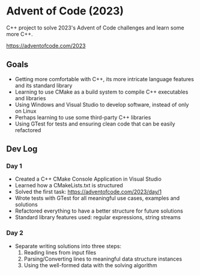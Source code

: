 # Advent of Code (2023)

C++ project to solve 2023's Advent of Code challenges and learn some more C++.

https://adventofcode.com/2023

## Goals

- Getting more comfortable with C++, its more intricate language features and its standard library
- Learning to use CMake as a build system to compile C++ executables and libraries
- Using Windows and Visual Studio to develop software, instead of only on Linux
- Perhaps learning to use some third-party C++ libraries
- Using GTest for tests and ensuring clean code that can be easily refactored

## Dev Log

### Day 1

- Created a C++ CMake Console Application in Visual Studio
- Learned how a CMakeLists.txt is structured
- Solved the first task: https://adventofcode.com/2023/day/1
- Wrote tests with GTest for all meaningful use cases, examples and solutions
- Refactored everything to have a better structure for future solutions
- Standard library features used: regular expressions, string streams

### Day 2

- Separate writing solutions into three steps:
	1. Reading lines from input files
	2. Parsing/Converting lines to meaningful data structure instances
	3. Using the well-formed data with the solving algorithm
